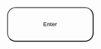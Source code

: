 <body id="background-change">
    <div class="enter">
        <form action="Practice.html" target="_blank">
        <button type="submit" >Enter</button>
        </form>
    </div>
</body>
<style>
    body{
        background-image: url("https://png.pngtree.com/thumb_back/fh260/background/20210915/pngtree-geometric-pattern-white-gold-minimalist-creative-background-image_879782.jpg");
        background-size:cover;
        background-repeat: no-repeat;
        background-position: center;
        background-attachment: fixed;
        animation-duration: 5s;
        animation-iteration-count: infinite;
        animation-name: changeBackground ;
        text-align:center;
    }
    .form{
        text-align: center;
        margin-top: 40px;
        margin-bottom: 50px;
        margin-right: 5px;
    }
    
    p{
        font-size: xx-large;
        font-family: Arial, Helvetica, sans-serif;
        font-weight: bold;
    }
    
    input{
        border-radius: 50px;
        width: 200px;
        height: 20px;
        background-color: inherit;
        text-align: center;
        color: black;
        
        
        
    }
    .repository-link{
    display:none;
    }
    button{
        border-radius: 20px;
        background-color: inherit;
        color: black;
        width: 200px;
        height: 80px;
        
    }
    button:hover{
        cursor:pointer;
    }
    hr{
        margin-top: 70%;
        text-align: center;
        
        
    }
    .bottom{
        text-align: center;
        margin-top: 100px;
        
        
    }
    .enter{
        text-align: center;
        margin-top: 20px;
        margin-right: 5px;
        margin-top: 20%;
    }
    
</style>
